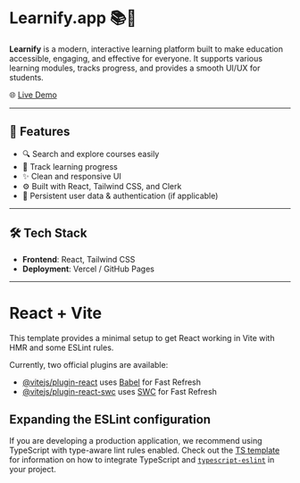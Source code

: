 # Learnify.app 📚🚀

**Learnify** is a modern, interactive learning platform built to make education accessible, engaging, and effective for everyone. It supports various learning modules, tracks progress, and provides a smooth UI/UX for students.

🌐 [Live Demo](https://learnify-app-omega.vercel.app/)

---

## 🧠 Features

- 🔍 Search and explore courses easily
- 🧾 Track learning progress
- ✨ Clean and responsive UI
- ⚙️ Built with React, Tailwind CSS, and Clerk
- 💾 Persistent user data & authentication (if applicable)

---

## 🛠️ Tech Stack

- **Frontend**: React, Tailwind CSS
- **Deployment**: Vercel / GitHub Pages

---




# React + Vite

This template provides a minimal setup to get React working in Vite with HMR and some ESLint rules.

Currently, two official plugins are available:

- [@vitejs/plugin-react](https://github.com/vitejs/vite-plugin-react/blob/main/packages/plugin-react) uses [Babel](https://babeljs.io/) for Fast Refresh
- [@vitejs/plugin-react-swc](https://github.com/vitejs/vite-plugin-react/blob/main/packages/plugin-react-swc) uses [SWC](https://swc.rs/) for Fast Refresh

## Expanding the ESLint configuration

If you are developing a production application, we recommend using TypeScript with type-aware lint rules enabled. Check out the [TS template](https://github.com/vitejs/vite/tree/main/packages/create-vite/template-react-ts) for information on how to integrate TypeScript and [`typescript-eslint`](https://typescript-eslint.io) in your project.
